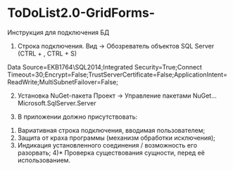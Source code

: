 # ToDoList2.0-GridForms-
Инструкция для подключения БД

001. Строка подключения.
Вид -> Обозреватель объектов SQL Server (CTRL + \, CTRL + S)

Data Source=EKB1764\SQL2014;Integrated Security=True;Connect Timeout=30;Encrypt=False;TrustServerCertificate=False;ApplicationIntent=ReadWrite;MultiSubnetFailover=False;

002. Установка NuGet-пакета
Проект -> Управление пакетами NuGet...
Microsoft.SqlServer.Server

003. В приложении должно присутствовать:
1) Вариативная строка подключения, вводимая пользователем;
2) Защита от краха программы (механизм обработки исключения);
3) Индикация установленного соединения / возможность его разорвать;
4)* Проверка существования сущности, перед её использованием.

